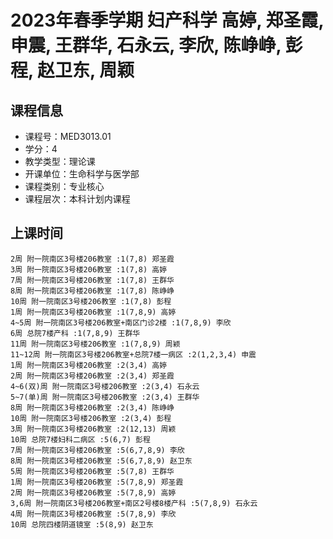 # 2023年春季学期 妇产科学 高婷, 郑圣霞, 申震, 王群华, 石永云, 李欣, 陈峥峥, 彭程, 赵卫东, 周颖






## 课程信息

- 课程号：MED3013.01
- 学分：4
- 教学类型：理论课
- 开课单位：生命科学与医学部
- 课程类别：专业核心
- 课程层次：本科计划内课程

## 上课时间

```
2周 附一院南区3号楼206教室 :1(7,8) 郑圣霞
3周 附一院南区3号楼206教室 :1(7,8) 高婷
7周 附一院南区3号楼206教室 :1(7,8) 王群华
8周 附一院南区3号楼206教室 :1(7,8) 陈峥峥
10周 附一院南区3号楼206教室 :1(7,8) 彭程
1周 附一院南区3号楼206教室 :1(7,8,9) 高婷
4~5周 附一院南区3号楼206教室+南区门诊2楼 :1(7,8,9) 李欣
6周 总院7楼产科 :1(7,8,9) 王群华
11周 附一院南区3号楼206教室 :1(7,8,9) 周颖
11~12周 附一院南区3号楼206教室+总院7楼一病区 :2(1,2,3,4) 申震
1周 附一院南区3号楼206教室 :2(3,4) 高婷
2周 附一院南区3号楼206教室 :2(3,4) 郑圣霞
4~6(双)周 附一院南区3号楼206教室 :2(3,4) 石永云
5~7(单)周 附一院南区3号楼206教室 :2(3,4) 王群华
8周 附一院南区3号楼206教室 :2(3,4) 陈峥峥
10周 附一院南区3号楼206教室 :2(3,4) 彭程
3周 附一院南区3号楼206教室 :2(12,13) 周颖
10周 总院7楼妇科二病区 :5(6,7) 彭程
7周 附一院南区3号楼206教室 :5(6,7,8,9) 李欣
8周 附一院南区3号楼206教室 :5(6,7,8,9) 赵卫东
5周 附一院南区3号楼206教室 :5(7,8) 王群华
1周 附一院南区3号楼206教室 :5(7,8,9) 郑圣霞
2周 附一院南区3号楼206教室 :5(7,8,9) 高婷
3,6周 附一院南区3号楼206教室+南区2号楼8楼产科 :5(7,8,9) 石永云
4周 附一院南区3号楼206教室 :5(7,8,9) 李欣
10周 总院四楼阴道镜室 :5(8,9) 赵卫东
```

